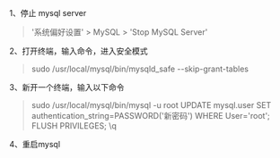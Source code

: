 1、停止 mysql server 

> '系统偏好设置' > MySQL > 'Stop MySQL Server'

2、打开终端，输入命令，进入安全模式

> sudo /usr/local/mysql/bin/mysqld_safe --skip-grant-tables

3、新开一个终端，输入以下命令

> sudo /usr/local/mysql/bin/mysql -u root
> UPDATE mysql.user SET authentication_string=PASSWORD('新密码') WHERE User='root';
> FLUSH PRIVILEGES;
> \q

4、重启mysql
